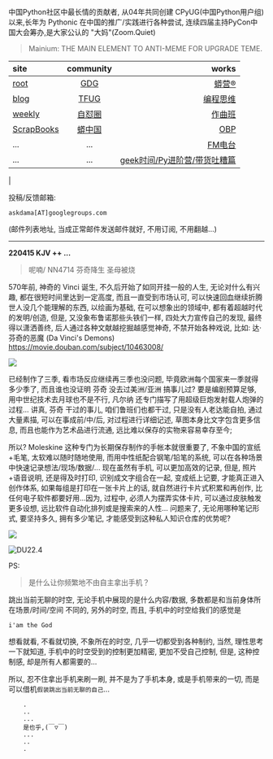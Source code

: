 中国Python社区中最长情的贡献者, 从04年共同创建 CPyUG(中国Python用户组)以来,长年为 Pythonic 在中国的推广/实践进行各种尝试, 连续四届主持PyCon中国大会筹办,是大家公认的 "大妈"(Zoom.Quiet)

> Mainium: THE MAIN ELEMENT TO ANTI-MEME FOR UPGRADE TEME.

| site | community | works |
| :-----| :----: | ----: |
| [root](http://zoomquiet.io/) | [GDG](https://blog.zhgdg.org/) | [蟒营®](https://doc.101.camp/) |
| [blog](https://blog.zoomquiet.io/pages/zoomquiet.html) | [TFUG](http://zh.tfug.world/) | [编程思维](https://py.101.camp/) |
| [weekly](http://weekly.pychina.org/) | [自怼圈](https://du.101.camp/) | [作曲班](https://mu.101.camp/) |
| [ScrapBooks](https://zoomquiet.io/collection.html) | [蟒中国](https://pychina.org/) | [OBP](https://zoomquiet.io/obp/index.html) |
| ... | ... | [FM电台](https://fm.101.camp/) |
| ... | ... | [geek时间/Py进阶营/带货吐糟篇](https://fm.101.camp/2020/geek2py-dama.html) 
 |


投稿/反馈邮箱:

    askdama[AT]googlegroups.com

(邮件列表地址, 
当成正常邮件发送邮件就好, 不用订阅, 不用翻越...)



---------------------------------------------------
**220415 KJV ++ ...**


> 呢喃/ NN4714 芬奇降生 圣母被烧



570年前, 神奇的 Vinci 诞生, 不久后开始了如同开挂一般的人生, 无论对什么有兴趣, 都在很短时间里达到一定高度, 而且一直受到市场认可, 可以快速回血继续折腾世人没几个能理解的东西, 以绘画为基础, 在可以想象出的领域中, 都有着超越时代的发明/创造, 但是, 又没象布鲁诺那些头铁们一样, 四处大力宣传自己的发现, 最终得以潇洒善终, 后人通过各种文献越挖掘越感觉神奇, 不禁开始各种戏说, 比如: 
达·芬奇的恶魔 (Da Vinci's Demons)
https://movie.douban.com/subject/10463008/

![](https://ipic.zoomquiet.top/2022-04-14-zshot%202022-04-14%2009.17.54.jpg)


已经制作了三季, 看市场反应继续再三季也没问题, 毕竟欧洲每个国家来一季就得多少季了, 而且谁也没证明 芬奇 没去过美洲/亚洲 搞事儿过? 要是编剧预算足够, 用中世纪技术去月球也不是不行, 凡尔纳 还专门描写了用超级巨炮发射载人炮弹的过程...
讲真, 芬奇  干过的事儿, 咱们鲁班们也都干过, 只是没有人老达能自拍, 通过大量素描, 可以在事成前/中/后, 对过程进行详细记述, 草图本身比文字包含更多信息, 而且也能作为艺术品进行流通, 远比难以保存的实物来容易幸存至今;

所以? Moleskine 这种专门为长期保存制作的手帐本就很重要了, 不象中国的宣纸+毛笔, 太软难以随时随地使用, 而用中性纸配合钢笔/铅笔的系统, 可以在各种场景中快速记录想法/现场/数据/...
现在虽然有手机, 可以更加高效的记录, 但是, 照片+语音说明, 还是得及时打印, 识别成文字组合在一起, 变成纸上记要, 才能真正进入创作体系, 如果每组是打印在一张卡片上的话, 就自然进行卡片式积累和再创作, 比任何电子软件都要好用...因为, 过程中, 必须人为摆弄实体卡片, 可以通过皮肤触发更多设想, 远比软件自动化排列或是搜索来的人性...
问题来了, 无论用哪种笔记形式, 要坚持多久, 拥有多少笔记, 才能感受到这种私人知识仓库的优势呢?


![](https://ipic.zoomquiet.top/2022-04-14-zq42-today-card-2204.015.jpeg)



![DU22.4](https://ipic.zoomquiet.top/2022-03-31-220331DU6y_zip.jpg!/fw/420)





PS:
> 是什么让你频繁地不由自主拿出手机？

跳出当前无聊的时空,
无论手机中展现的是什么内容/数据,
多数都是和当前身体所在场景/时间/空间 不同的,
另外的时空,
而且, 手机中的时空给我们的感觉是

    i'am the God

想看就看, 不看就切换,
不象所在的时空, 几乎一切都受到各种制约,
当然,
理性思考一下就知道,
手机中的时空受到的控制更加精密, 更加不受自己控制,
但是, 这种控制感,
却是所有人都需要的...

所以, 
忍不住拿出手机来刷一刷,
并不是为了手机本身, 或是手机带来的一切,
而是可以借机`假装跳出当前无聊的自己`...



```
    .
    ..
    ...
    是也乎,(￣▽￣)
    ...
    ..
    .
```



